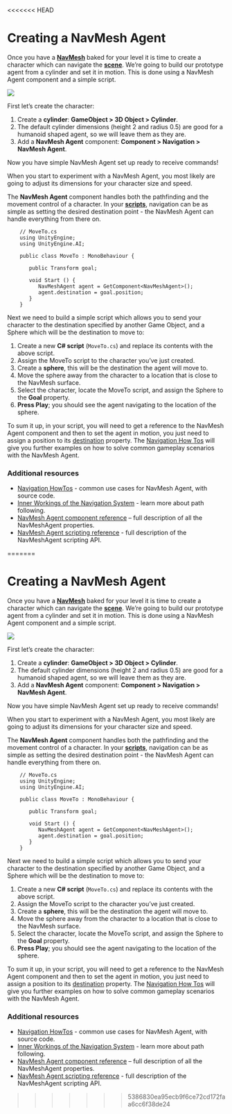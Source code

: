 <<<<<<< HEAD
# Creating a NavMesh Agent

Once you have a [**NavMesh**][1] baked for your level it is time to create a character which can navigate the [**scene**][2]. We’re going to build our prototype agent from a cylinder and set it in motion. This is done using a NavMesh Agent component and a simple script.

![](./Images/NavMeshAgentSetup.svg)

First let’s create the character:

1. Create a **cylinder**: **GameObject > 3D Object > Cylinder**.
2. The default cylinder dimensions (height 2 and radius 0.5) are good for a humanoid shaped agent, so we will leave them as they are.
3. Add a **NavMesh Agent** component: **Component > Navigation > NavMesh Agent**.

Now you have simple NavMesh Agent set up ready to receive commands!

When you start to experiment with a NavMesh Agent, you most likely are going to adjust its dimensions for your character size and speed.

The **NavMesh Agent** component handles both the pathfinding and the movement control of a character. In your [**scripts**][3], navigation can be as simple as setting the desired destination point - the NavMesh Agent can handle everything from there on.

```
    // MoveTo.cs
    using UnityEngine;
    using UnityEngine.AI;
    
    public class MoveTo : MonoBehaviour {
       
       public Transform goal;
       
       void Start () {
          NavMeshAgent agent = GetComponent<NavMeshAgent>();
          agent.destination = goal.position; 
       }
    }
```

Next we need to build a simple script which allows you to send your character to the destination specified by another Game Object, and a Sphere which will be the destination to move to:

1. Create a new **C# script** (`MoveTo.cs`) and replace its contents with the above script.
2. Assign the MoveTo script to the character you’ve just created.
3. Create a **sphere**, this will be the destination the agent will move to.
4. Move the sphere away from the character to a location that is close to the NavMesh surface.
5. Select the character, locate the MoveTo script, and assign the Sphere to the **Goal** property.
6. **Press Play**; you should see the agent navigating to the location of the sphere.

To sum it up, in your script, you will need to get a reference to the NavMesh Agent component and then to set the agent in motion, you just need to assign a position to its [destination](https://docs.unity3d.com/ScriptReference/AI.NavMeshAgent-destination.html) property. The [Navigation How Tos](./NavHowTos.md) will give you further examples on how to solve common gameplay scenarios with the NavMesh Agent.

### Additional resources

- [Navigation HowTos](./NavHowTos.md) - common use cases for NavMesh Agent, with source code.
- [Inner Workings of the Navigation System](./NavInnerWorkings.md) - learn more about path following.
- [NavMesh Agent component reference](https://docs.unity3d.com/Manual/class-NavMeshAgent.html) – full description of all the NavMeshAgent properties.
- [NavMesh Agent scripting reference](https://docs.unity3d.com/ScriptReference/AI.NavMeshAgent.html) - full description of the NavMeshAgent scripting API.

[1]: ./BuildingNavMesh.md "A mesh that Unity generates to approximate the walkable areas and obstacles in your environment for path finding and AI-controlled navigation."
[2]: https://docs.unity3d.com/Manual/CreatingScenes.html "A Scene contains the environments and menus of your game. Think of each unique Scene file as a unique level. In each Scene, you place your environments, obstacles, and decorations, essentially designing and building your game in pieces."
[3]: https://docs.unity3d.com/Manual/CreatingAndUsingScripts.html "A piece of code that allows you to create your own Components, trigger game events, modify Component properties over time and respond to user input in any way you like."
=======
# Creating a NavMesh Agent

Once you have a [**NavMesh**][1] baked for your level it is time to create a character which can navigate the [**scene**][2]. We’re going to build our prototype agent from a cylinder and set it in motion. This is done using a NavMesh Agent component and a simple script.

![](./Images/NavMeshAgentSetup.svg)

First let’s create the character:

1. Create a **cylinder**: **GameObject > 3D Object > Cylinder**.
2. The default cylinder dimensions (height 2 and radius 0.5) are good for a humanoid shaped agent, so we will leave them as they are.
3. Add a **NavMesh Agent** component: **Component > Navigation > NavMesh Agent**.

Now you have simple NavMesh Agent set up ready to receive commands!

When you start to experiment with a NavMesh Agent, you most likely are going to adjust its dimensions for your character size and speed.

The **NavMesh Agent** component handles both the pathfinding and the movement control of a character. In your [**scripts**][3], navigation can be as simple as setting the desired destination point - the NavMesh Agent can handle everything from there on.

```
    // MoveTo.cs
    using UnityEngine;
    using UnityEngine.AI;
    
    public class MoveTo : MonoBehaviour {
       
       public Transform goal;
       
       void Start () {
          NavMeshAgent agent = GetComponent<NavMeshAgent>();
          agent.destination = goal.position; 
       }
    }
```

Next we need to build a simple script which allows you to send your character to the destination specified by another Game Object, and a Sphere which will be the destination to move to:

1. Create a new **C# script** (`MoveTo.cs`) and replace its contents with the above script.
2. Assign the MoveTo script to the character you’ve just created.
3. Create a **sphere**, this will be the destination the agent will move to.
4. Move the sphere away from the character to a location that is close to the NavMesh surface.
5. Select the character, locate the MoveTo script, and assign the Sphere to the **Goal** property.
6. **Press Play**; you should see the agent navigating to the location of the sphere.

To sum it up, in your script, you will need to get a reference to the NavMesh Agent component and then to set the agent in motion, you just need to assign a position to its [destination](https://docs.unity3d.com/ScriptReference/AI.NavMeshAgent-destination.html) property. The [Navigation How Tos](./NavHowTos.md) will give you further examples on how to solve common gameplay scenarios with the NavMesh Agent.

### Additional resources

- [Navigation HowTos](./NavHowTos.md) - common use cases for NavMesh Agent, with source code.
- [Inner Workings of the Navigation System](./NavInnerWorkings.md) - learn more about path following.
- [NavMesh Agent component reference](https://docs.unity3d.com/Manual/class-NavMeshAgent.html) – full description of all the NavMeshAgent properties.
- [NavMesh Agent scripting reference](https://docs.unity3d.com/ScriptReference/AI.NavMeshAgent.html) - full description of the NavMeshAgent scripting API.

[1]: ./BuildingNavMesh.md "A mesh that Unity generates to approximate the walkable areas and obstacles in your environment for path finding and AI-controlled navigation."
[2]: https://docs.unity3d.com/Manual/CreatingScenes.html "A Scene contains the environments and menus of your game. Think of each unique Scene file as a unique level. In each Scene, you place your environments, obstacles, and decorations, essentially designing and building your game in pieces."
[3]: https://docs.unity3d.com/Manual/CreatingAndUsingScripts.html "A piece of code that allows you to create your own Components, trigger game events, modify Component properties over time and respond to user input in any way you like."
>>>>>>> 5386830ea95ecb9f6ce72cd172faa6cc6f38de24
